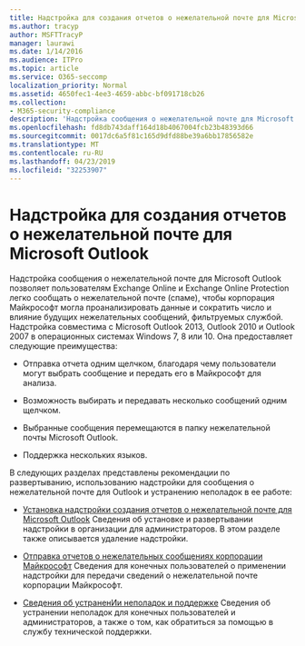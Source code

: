 ```yaml
---
title: Надстройка для создания отчетов о нежелательной почте для Microsoft Outlook
ms.author: tracyp
author: MSFTTracyP
manager: laurawi
ms.date: 1/14/2016
ms.audience: ITPro
ms.topic: article
ms.service: O365-seccomp
localization_priority: Normal
ms.assetid: 4650fec1-4ee3-4659-abbc-bf091718cb26
ms.collection:
- M365-security-compliance
description: 'Надстройка сообщения о нежелательной почте для Microsoft Outlook позволяет пользователям Exchange Online и Exchange Online Protection легко сообщать о нежелательной почте (спаме), чтобы корпорация Майкрософт могла проанализировать данные и сократить число и влияние будущих нежелательных сообщений, фильтруемых службой. Надстройка совместима с Microsoft Outlook 2013, Outlook 2010 и Outlook 2007 в операционных системах Windows 7, 8 или 10. Она предоставляет следующие преимущества:'
ms.openlocfilehash: fd8db743daff164d18b4067004fcb23b48393d66
ms.sourcegitcommit: 0017dc6a5f81c165d9dfd88be39a6bb17856582e
ms.translationtype: MT
ms.contentlocale: ru-RU
ms.lasthandoff: 04/23/2019
ms.locfileid: "32253907"
---
```

# <a name="junk-email-reporting-add-in-for-microsoft-outlook"></a>Надстройка для создания отчетов о нежелательной почте для Microsoft Outlook

Надстройка сообщения о нежелательной почте для Microsoft Outlook позволяет пользователям Exchange Online и Exchange Online Protection легко сообщать о нежелательной почте (спаме), чтобы корпорация Майкрософт могла проанализировать данные и сократить число и влияние будущих нежелательных сообщений, фильтруемых службой. Надстройка совместима с Microsoft Outlook 2013, Outlook 2010 и Outlook 2007 в операционных системах Windows 7, 8 или 10. Она предоставляет следующие преимущества:
  
- Отправка отчета одним щелчком, благодаря чему пользователи могут выбрать сообщение и передать его в Майкрософт для анализа.
    
- Возможность выбирать и передавать несколько сообщений одним щелчком.
    
- Выбранные сообщения перемещаются в папку нежелательной почты Microsoft Outlook.
    
- Поддержка нескольких языков.
    
В следующих разделах представлены рекомендации по развертыванию, использованию надстройки для сообщения о нежелательной почте для Outlook и устранению неполадок в ее работе:
  
- [Установка надстройки создания отчетов о нежелательной почте для Microsoft Outlook](install-the-junk-email-reporting-add-in-for-microsoft-outlook.md) Сведения об установке и развертывании надстройки в организации для администраторов. В этом разделе также описывается удаление надстройки. 
    
- [Отправка отчетов о нежелательных сообщениях корпорации Майкрософт](report-junk-email-messages-to-microsoft.md) Сведения для конечных пользователей о применении надстройки для передачи сведений о нежелательной почте корпорации Майкрософт. 
    
- [Сведения об устраненИи неполадок и поддержке](troubleshooting-and-support-information.md) Сведения об устранении неполадок для конечных пользователей и администраторов, а также о том, как обратиться за помощью в службу технической поддержки. 
    

